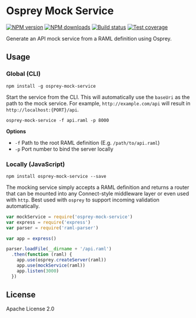 # Osprey Mock Service

[![NPM version][npm-image]][npm-url]
[![NPM downloads][downloads-image]][downloads-url]
[![Build status][travis-image]][travis-url]
[![Test coverage][coveralls-image]][coveralls-url]

Generate an API mock service from a RAML definition using Osprey.

## Usage

### Global (CLI)

```
npm install -g osprey-mock-service
```

Start the service from the CLI. This will automatically use the `baseUri` as the path to the mock service. For example, `http://example.com/api` will result in `http://localhost:{PORT}/api`.

```
osprey-mock-service -f api.raml -p 8000
```

**Options**

* `-f` Path to the root RAML definition (E.g. `/path/to/api.raml`)
* `-p` Port number to bind the server locally

### Locally (JavaScript)

```
npm install osprey-mock-service --save
```

The mocking service simply accepts a RAML definition and returns a router that can be mounted into any Connect-style middleware layer or even used with `http`. Best used with `osprey` to support incoming validation automatically.

```js
var mockService = require('osprey-mock-service')
var express = require('express')
var parser = require('raml-parser')

var app = express()

parser.loadFile(__dirname + '/api.raml')
  .then(function (raml) {
    app.use(osprey.createServer(raml))
    app.use(mockService(raml))
    app.listen(3000)
  })
```

## License

Apache License 2.0

[npm-image]: https://img.shields.io/npm/v/osprey-mock-service.svg?style=flat
[npm-url]: https://npmjs.org/package/osprey-mock-service
[downloads-image]: https://img.shields.io/npm/dm/osprey-mock-service.svg?style=flat
[downloads-url]: https://npmjs.org/package/osprey-mock-service
[travis-image]: https://img.shields.io/travis/mulesoft-labs/osprey-mock-service.svg?style=flat
[travis-url]: https://travis-ci.org/mulesoft-labs/osprey-mock-service
[coveralls-image]: https://img.shields.io/coveralls/mulesoft-labs/osprey-mock-service.svg?style=flat
[coveralls-url]: https://coveralls.io/r/mulesoft-labs/osprey-mock-service?branch=master

